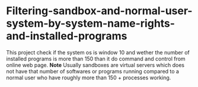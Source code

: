# Filtering-sandbox-and-normal-user-system-by-system-name-rights-and-installed-programs
This project check if the system os is window 10 and wether the number of installed programs is more than 150 than it do command and control from online web page.
<b>Note</b>
Usually sandboxes are virtual servers which does not have that number of softwares or programs running compared to a normal user who have roughly more than 150 + processes working.
